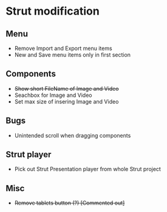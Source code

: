 Strut modification
==================

## Menu
+ Remove Import and Export menu items
+ New and Save menu items only in first section

## Components
+ ~~Show short FileName of Image and Video~~
+ Seachbox for Image and Video
+ Set max size of insering Image and Video

## Bugs
+ Unintended scroll when dragging components

## Strut player
+ Pick out Strut Presentation player from whole Strut project

## Misc
+ ~~Remove tablets button (?) [Commented out]~~